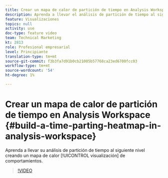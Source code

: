 ```yaml
---
title: Crear un mapa de calor de partición de tiempo en Analysis Workspace
description: Aprenda a llevar el análisis de partición de tiempo al siguiente nivel creando una visualización de mapa de calor de los comportamientos.
feature: Visualizaciones
topics: null
activity: use
doc-type: feature video
team: Technical Marketing
kt: 2813
role: Profesional empresarial
level: Principiante
translation-type: tm+mt
source-git-commit: f3b3fa7d91b0cb21005b57768ca23ed6700fcc03
workflow-type: tm+mt
source-wordcount: '54'
ht-degree: 1%

---
```



# Crear un mapa de calor de partición de tiempo en Analysis Workspace {#build-a-time-parting-heatmap-in-analysis-workspace}

Aprenda a llevar su análisis de partición de tiempo al siguiente nivel creando un mapa de calor [!UICONTROL visualización] de comportamientos.

>[!VIDEO](https://video.tv.adobe.com/v/26991/?quality=12)
